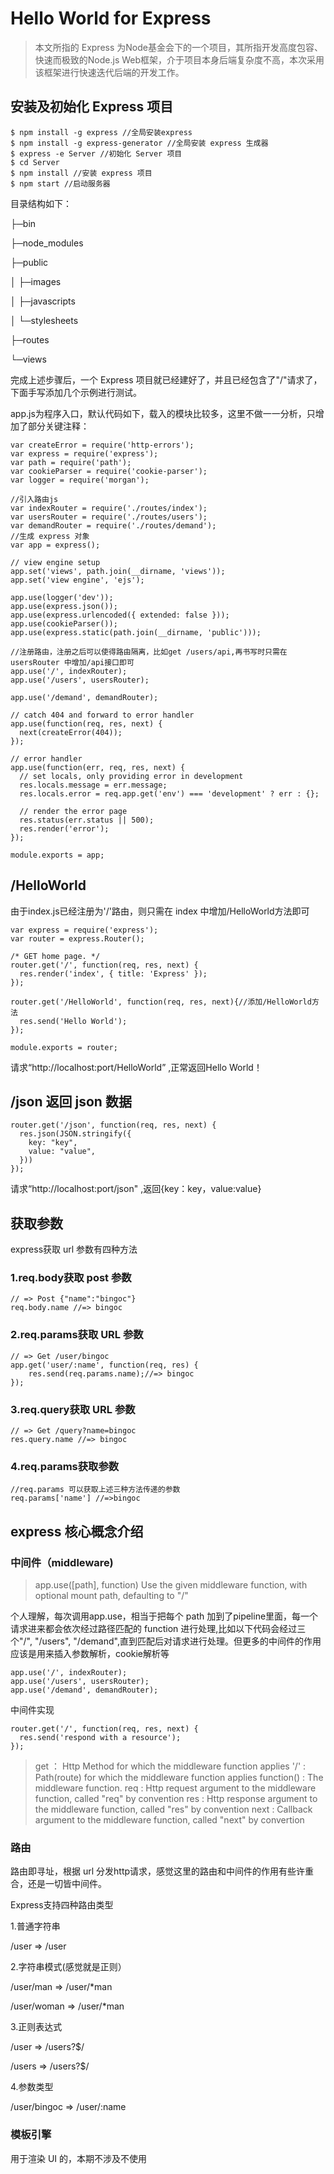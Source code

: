 # Hello World for Express

> 本文所指的 Express 为Node基金会下的一个项目，其所指开发高度包容、快速而极致的Node.js Web框架，介于项目本身后端复杂度不高，本次采用该框架进行快速迭代后端的开发工作。

## 安装及初始化 Express 项目
```
$ npm install -g express //全局安装express
$ npm install -g express-generator //全局安装 express 生成器
$ express -e Server //初始化 Server 项目
$ cd Server
$ npm install //安装 express 项目
$ npm start //启动服务器
```
目录结构如下：

├─bin

├─node_modules

├─public

│  ├─images

│  ├─javascripts

│  └─stylesheets

├─routes

└─views

完成上述步骤后，一个 Express 项目就已经建好了，并且已经包含了"/"请求了，下面手写添加几个示例进行测试。

app.js为程序入口，默认代码如下，载入的模块比较多，这里不做一一分析，只增加了部分关键注释：
```
var createError = require('http-errors');
var express = require('express');
var path = require('path');
var cookieParser = require('cookie-parser');
var logger = require('morgan');

//引入路由js
var indexRouter = require('./routes/index');
var usersRouter = require('./routes/users');
var demandRouter = require('./routes/demand');
//生成 express 对象
var app = express();

// view engine setup
app.set('views', path.join(__dirname, 'views'));
app.set('view engine', 'ejs');

app.use(logger('dev'));
app.use(express.json());
app.use(express.urlencoded({ extended: false }));
app.use(cookieParser());
app.use(express.static(path.join(__dirname, 'public')));

//注册路由，注册之后可以使得路由隔离，比如get /users/api,再书写时只需在 usersRouter 中增加/api接口即可
app.use('/', indexRouter);
app.use('/users', usersRouter);

app.use('/demand', demandRouter);

// catch 404 and forward to error handler
app.use(function(req, res, next) {
  next(createError(404));
});

// error handler
app.use(function(err, req, res, next) {
  // set locals, only providing error in development
  res.locals.message = err.message;
  res.locals.error = req.app.get('env') === 'development' ? err : {};

  // render the error page
  res.status(err.status || 500);
  res.render('error');
});

module.exports = app;
```

## /HelloWorld
由于index.js已经注册为'/'路由，则只需在 index 中增加/HelloWorld方法即可
```
var express = require('express');
var router = express.Router();

/* GET home page. */
router.get('/', function(req, res, next) {
  res.render('index', { title: 'Express' });
});

router.get('/HelloWorld', function(req, res, next){//添加/HelloWorld方法
  res.send('Hello World');
});

module.exports = router;
```
请求“http://localhost:port/HelloWorld” ,正常返回Hello World！

## /json  返回 json 数据
```
router.get('/json', function(req, res, next) {
  res.json(JSON.stringify({
    key: "key",
    value: "value",
  }))
});
```
请求“http://localhost:port/json" ,返回{key：key，value:value}

## 获取参数
express获取 url 参数有四种方法

### 1.req.body获取 post 参数
```
// => Post {"name":"bingoc"}
req.body.name //=> bingoc
```

### 2.req.params获取 URL 参数
```
// => Get /user/bingoc
app.get('user/:name', function(req, res) {
    res.send(req.params.name);//=> bingoc
});
```

### 3.req.query获取 URL 参数
```
// => Get /query?name=bingoc
res.query.name //=> bingoc
```

### 4.req.params获取参数
```
//req.params 可以获取上述三种方法传递的参数
req.params['name'] //=>bingoc
```

## express 核心概念介绍

### 中间件（middleware)

> app.use([path], function)
Use the given middleware function, with optional mount path, defaulting to "/"

个人理解，每次调用app.use，相当于把每个 path 加到了pipeline里面，每一个请求进来都会依次经过路径匹配的 function 进行处理,比如以下代码会经过三个"/", "/users", "/demand",直到匹配后对请求进行处理。但更多的中间件的作用应该是用来插入参数解析，cookie解析等
```
app.use('/', indexRouter);
app.use('/users', usersRouter);
app.use('/demand', demandRouter);
```
中间件实现
```
router.get('/', function(req, res, next) {
  res.send('respond with a resource');
});
```
> get ： Http Method for which the middleware function applies
'/' : Path(route) for which the middleware function applies
function() : The middleware function.
req : Http request argument to the middleware function, called "req" by convention
res : Http response argument to the middleware function, called "res" by convention
next : Callback argument to the middleware function, called "next" by convertion

### 路由

路由即寻址，根据 url 分发http请求，感觉这里的路由和中间件的作用有些许重合，还是一切皆中间件。

Express支持四种路由类型

1.普通字符串

/user => /user

2.字符串模式(感觉就是正则）

/user/man => /user/*man

/user/woman => /user/*man

3.正则表达式

/user => /users?$/

/users => /users?$/

4.参数类型

/user/bingoc => /user/:name


### 模板引擎
用于渲染 UI 的，本期不涉及不使用
